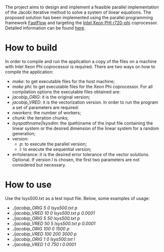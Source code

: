 The project aims to design and implement a feasible parallel implementation of the Jacobi iterative method to solve a system of linear equations. The proposed solution has been implemented using the parallel programming framework [FastFlow](https://github.com/fastflow/fastflow) and targeting the [Intel Xeon PHI r720-phi](https://www.intel.com/content/dam/www/public/us/en/documents/pdf/true-scale-xeon-phi-coprocessor-overview.pdf) coprocessor. Detailed information can be found [here](https://drive.google.com/file/d/1kl55s-oYZdovRLXkU2PJFGvlY8-GyRaQ/view).

# How to build

In order to compile and run the application a copy of the files on a machine with Intel Xeon Phi coprocessor is required. There are two ways on how to compile the application:
 * *make*: to get executable files for the host machine;
 * *make phi*: to get executable files for the Xeon Phi coprocessor.
For all compilation options the executable files obtained are:
 * *jacobip_ORIG*: it is the original version;
 * *jacobip_VRED*: it is the vectorization version.
In order to run the program a set of parameters are required:
 * *nworkers*: the number of workers;
 * *chunk*: the iteration chunks;
 * *lsyspathname|lsysdim*: the (path)name of the input file containing the linear system or the desired dimension of the    linear system for a random generation;
 * version:
   * *p*: to execute the parallel version;
   * *l*: to execute the sequential version;
 * errtolerance: it is the desired error tolerance of the vector solutions. Optional.
If version *l* is chosen, the first two parameters are not considered but necessary.

# How to use

Use the lsys500.txt as a test input file. Below, some examples of usage:
  * *./jacobip_ORIG 5 0 lsys500.txt p*
  * *./jacobip_VRED 10 0 lsys500.txt p 0.0001*
  * *./jacobip_ORIG 5 50 lsys500.txt p*
  * *./jacobip_VRED 50 5 lsys500.txt p 0.0001*
  * *./jacobip_ORIG 100 0 1500 p*
  * *./jacobip_VRED 100 200 3000 p*
  * *./jacobip_ORIG 1 0 lsys500.txt l*
  * *./jacobip_VRED 1 0 750 l 0.0001*


